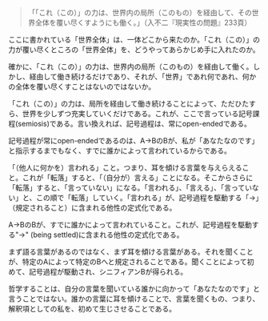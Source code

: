 > 「「これ（この）」の力は、世界内の局所（このもの）を経由して、その世界全体を覆い尽くすようにも働く。」（入不二『現実性の問題』233頁）

ここに書かれている「世界全体」は、一体どこから来たのか。「これ（この）」の力が覆い尽くところの「世界全体」を、どうやってあらかじめ手に入れたのか。

確かに、「これ（この）」の力は、世界内の局所（このもの）を経由して働く。しかし、経由して働き続けるだけであり、それが、「世界」であれ何であれ、何かの全体を覆い尽くすことはないのではないか。

「これ（この）」の力は、局所を経由して働き続けることによって、ただひたすら、世界を少しずつ充実していくだけである。これが、ここで言っている記号課程(semiosis)である。言い換えれば、記号過程は、常にopen-endedである。

記号過程が常にopen-endedであるのは、A→BのBが、私が「あなたなのです」と指示するまでもなく、すでに誰かによって言われているからである。

「（他人に何かを）言われる」こと。つまり、耳を傾ける言葉を与えらえること。これが「転落」すると、「（自分が）言える」ことになる。そこからさらに「転落」すると、「言っていない」になる。「言われる」、「言える」、「言っていない」と、この順で「転落」していく。「言われる」が、記号過程を駆動する「->」（規定されること）に含まれる他性の定式化である。

A→BのBが、すでに誰かによって言われていること。これが、記号過程を駆動する"->" (being settled)に含まれる他性の定式化である。

まず語る言葉があるのではなく、まず耳を傾ける言葉がある。それを聞くことが、特定のAによって特定のBへと規定されることである。聞くことによって初めて、記号過程が駆動され、シニフィアンBが得られる。

哲学することは、自分の言葉を聞いている誰かに向かって「あなたなのです」と言うことではない。誰かの言葉に耳を傾けることで、言葉を聞くもの、つまり、解釈項としての私を、初めて生じさせることである。

